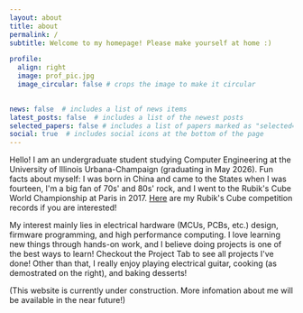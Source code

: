 ```yaml
---
layout: about
title: about
permalink: /
subtitle: Welcome to my homepage! Please make yourself at home :)

profile:
  align: right
  image: prof_pic.jpg
  image_circular: false # crops the image to make it circular
  

news: false  # includes a list of news items
latest_posts: false  # includes a list of the newest posts
selected_papers: false # includes a list of papers marked as "selected={true}"
social: true  # includes social icons at the bottom of the page
---
```


Hello! I am an undergraduate student studying Computer Engineering at the University of Illinois Urbana-Champaign (graduating in May 2026). Fun facts about myself: I was born in China and came to the States when I was fourteen, I'm a big fan of 70s' and 80s' rock, and I went to the Rubik's Cube World Championship at Paris in 2017. [Here](https://www.worldcubeassociation.org/persons/2016YANZ04) are my Rubik's Cube competition records if you are interested!

My interest mainly lies in electrical hardware (MCUs, PCBs, etc.) design, firmware programming, and high performance computing. I love learning new things through hands-on work, and I believe doing projects is one of the best ways to learn! Checkout the Project Tab to see all projects I've done! Other than that, I really enjoy playing electrical guitar, cooking (as demostrated on the right), and baking desserts!

(This website is currently under construction. More infomation about me will be available in the near future!)
